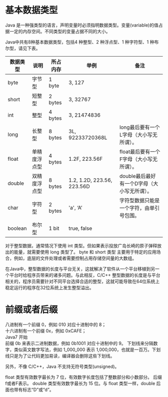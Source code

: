 
# 基本数据类型
Java 是一种强类型的语言，声明变量时必须指明数据类型。变量(variable)的值占据一定的内存空间。不同类型的变量占据不同的大小。

Java中共有8种基本数据类型，包括4 种整型、2 种浮点型、1 种字符型、1 种布尔型，请见下表。

| 数据类型 | 说明         | 所占内存 | 举例                       | 备注                                        |
| -------- | ------------ | -------- | -------------------------- | ------------------------------------------- |
| byte     | 字节型       | 1 byte   | 3, 127                     |                                             |
| short    | 短整型       | 2 bytes  | 3, 32767                   |                                             |
| int      | 整型         | 4 bytes  | 3, 21474836                |                                             |
| long     | 长整型       | 8 bytes  | 3L, 92233720368L           | long最后要有一个L字母（大小写无所谓）。     |
| float    | 单精度浮点型 | 4 bytes  | 1.2F, 223.56F              | float最后要有一个F字母（大小写无所谓）。    |
| double   | 双精度浮点型 | 8 bytes  | 1.2, 1.2D, 223.56, 223.56D | double最后最好有一个D字母（大小写无所谓）。 |
| char     | 字符型       | 2 bytes  | 'a', ‘A’                   | 字符型数据只能是一个字符，由单引号包围。    |
| boolean  | 布尔型       | 1 bit    | true, false                |                                             |


对于整型数据，通常情况下使用 int 类型。但如果表示投放广岛长崎的原子弹释放出的能量，就需要使用 long 类型了。
byte 和 short 类型
主要用于特定的应用场合，例如，底层的文件处理或者需要控制占用存储空间量的大数组。

在Java中，整型数据的长度与平台无关，这就解决了软件从一个平台移植到另一个平台时给程序员带来的诸多问题。与此相反，C/C++ 整型数据的长度是与平台相关的，程序员需要针对不同平台选择合适的整型，这就可能导致在64位系统上稳定运行的程序在32位系统上发生整型溢出。


# 前缀或者后缀


八进制有一个前缀 0，例如 010 对应十进制中的 8；  
十六进制有一个前缀 0x，例如 0xCAFE；  
Java7 开始  
前缀 0b 来表示二进制数据，例如 0b1001 对应十进制中的 9。
下划线来分隔数字，类似英文数字写法，例如 1_000_000 表示 1,000,000，也就是一百万。下划线只是为了让代码更加易读，编译器会删除这些下划线。

另外，不像 C/C++，Java 不支持无符号类型(unsigned)。

float 类型有效数字最长为 7 位，有效数字长度包括了整数部分和小数部分。 后缀 f或者F表示。
double 类型有效数字最长为 15 位。与 float 类型一样，double 后面也带有标志“D”或“d”。
